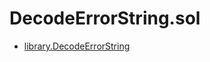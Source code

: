 # DecodeErrorString.sol

<!-- START_INDEX -->
- [library.DecodeErrorString](./library.DecodeErrorString.md)
<!-- END_INDEX -->
